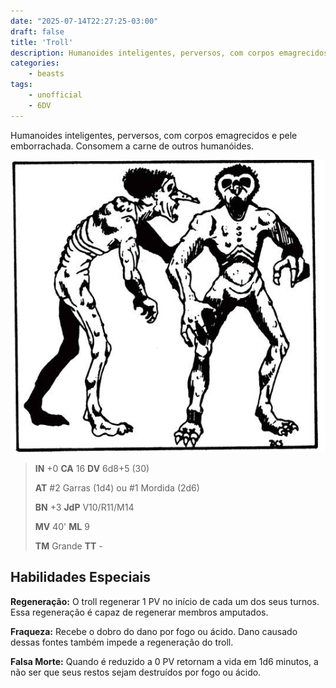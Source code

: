 ```yaml
---
date: "2025-07-14T22:27:25-03:00"
draft: false
title: 'Troll'
description: Humanoides inteligentes, perversos, com corpos emagrecidos e pele emborrachada. Consomem a carne de outros humanóides.
categories:
    - beasts
tags:
    - unofficial
    - 6DV
---
```


Humanoides inteligentes, perversos, com corpos emagrecidos e pele emborrachada. Consomem a carne de outros humanóides.

![troll](troll.jpg)

> **IN** +0 **CA** 16 **DV** 6d8+5 (30)
>
> **AT** #2 Garras (1d4) ou #1 Mordida (2d6)
>
> **BN** +3 **JdP** V10/R11/M14
>
> **MV** 40' **ML** 9
>
> **TM** Grande **TT** -

## Habilidades Especiais

**Regeneração:** O troll regenerar 1 PV no início de cada um dos seus turnos. Essa regeneração é capaz de regenerar membros amputados.

**Fraqueza:** Recebe o dobro do dano por fogo ou ácido. Dano causado dessas fontes também impede a regeneração do troll.

**Falsa Morte:** Quando é reduzido a 0 PV retornam a vida em 1d6 minutos, a não ser que seus restos sejam destruídos por fogo ou ácido.

